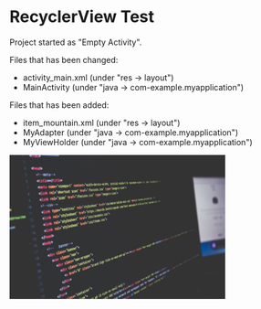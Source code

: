 # RecyclerView Test
Project started as "Empty Activity".

Files that has been changed:
- activity_main.xml (under "res -> layout")
- MainActivity (under "java -> com-example.myapplication")

Files that has been added:
- item_mountain.xml (under "res -> layout")
- MyAdapter (under "java -> com-example.myapplication")
- MyViewHolder (under "java -> com-example.myapplication")

<img src="/test.jpg" width="75%">